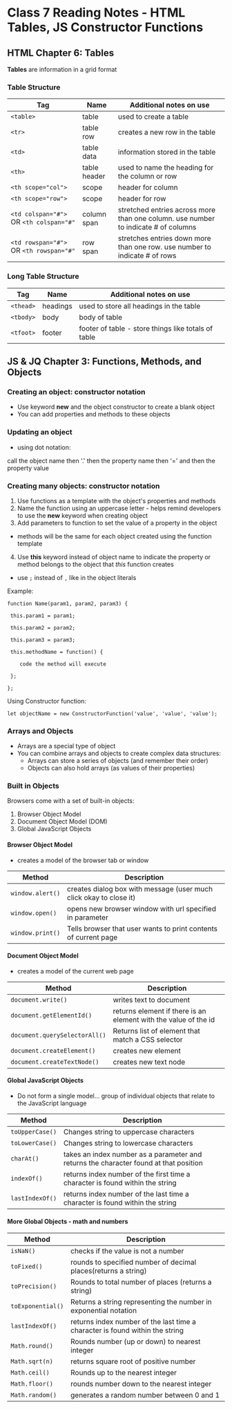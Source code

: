 # Class 7 Reading Notes - HTML Tables, JS Constructor Functions

## HTML Chapter 6: Tables

**Tables** are information in a grid format

### Table Structure

|**Tag** | **Name** | **Additional notes on use** |
|-------------------|-----------------------|---------------|
| `<table>` | table | used to create a table |
| `<tr>` | table row | creates a new row in the table |
| `<td>` | table data | information stored in the table |
| `<th>` | table header| used to name the heading for the column or row |
| `<th scope="col">` | scope | header for column | 
| `<th scope="row">` | scope| header for row | 
| `<td colspan="#">` OR `<th colspan="#"` | column span | stretched entries across more than one column. use number to indicate # of columns |
|  `<td rowspan="#">` OR `<th rowspan="#"` | row span | stretches entries down more than one row. use number to indicate # of rows |

### Long Table Structure

|**Tag** | **Name** | **Additional notes on use** |
|-------------------|-----------------------|---------------|
| `<thead>` | headings | used to store all headings in the table |
| `<tbody>` | body | body of table |
| `<tfoot>` | footer | footer of table - store things like totals of table |


## JS & JQ Chapter 3: Functions, Methods, and Objects


### Creating an object: constructor notation
- Use keyword **new** and the object constructor to create a blank object
- You can add properties and methods to these objects

### Updating an object
- using dot notation:

call the object name then '.' then the property name then '=' and then the property value

### Creating many objects: constructor notation
1. Use functions as a template with the object's properties and methods
2. Name the function using an uppercase letter - helps remind developers to use the **new** keyword when creating object
3. Add parameters to function to set the value of a property in the object
  - methods will be the same for each object created using the function template
4. Use **this** keyword instead of object name to indicate the property or method belongs to the object that *this* function creates
  - use `;` instead of `,` like in the object literals


Example:

`function Name(param1, param2, param3) {`

` this.param1 = param1;`

` this.param2 = param2;`

` this.param3 = param3;`

` this.methodName = function() {`

`    code the method will execute` 

` };`

`};` 


Using Constructor function:

`let objectName = new ConstructorFunction('value', 'value', 'value');`


### Arrays and Objects

- Arrays are a special type of object
- You can combine arrays and objects to create complex data structures: 
  - Arrays can store a series of objects (and remember their order)
  - Objects can also hold arrays (as values of their properties)


### Built in Objects

Browsers come with a set of built-in objects:
1. Browser Object Model
2. Document Object Model (DOM)
3. Global JavaScript Objects


#### Browser Object Model
- creates a model of the browser tab or window

|**Method** | **Description** | 
|-------------------|-----------------------|
| `window.alert()` | creates dialog box with message (user much click okay to close it) | 
| `window.open()` | opens new browser window with url specified in parameter | 
| `window.print()` | Tells browser that user wants to print contents of current page | 


#### Document Object Model
- creates a model of the current web page

|**Method** | **Description** | 
|-------------------|-----------------------|
| `document.write()` | writes text to document | 
| `document.getElementId()` | returns element if there is an element with the value of the id | 
| `document.querySelectorAll()` | Returns list of element that match a CSS selector | 
| `document.createElement()` | creates new element | 
| `document.createTextNode()` | creates new text node | 


#### Global JavaScript Objects
- Do not form a single model... group of individual objects that relate to the JavaScript language

|**Method** | **Description** | 
|-------------------|-----------------------|
| `toUpperCase()` | Changes string to uppercase characters | 
| `toLowerCase()` | Changes string to lowercase characters | 
| `charAt()` | takes an index number as a parameter and returns the character found at that position | 
| `indexOf()` | returns index number of the first time a character is found within the string | 
| `lastIndexOf()` | returns index number of the last time a character is found within the string | 



#### More Global Objects - math and numbers

|**Method** | **Description** | 
|-------------------|-----------------------|
| `isNaN()` | checks if the value is not a number | 
| `toFixed()` | rounds to specified number of decimal places(returns a string) | 
| `toPrecision()` | Rounds to total number of places (returns a string) | 
| `toExponential()` | Returns a string representing the number in exponential notation | 
| `lastIndexOf()` | returns index number of the last time a character is found within the string |
| `Math.round()` | Rounds number (up or down) to nearest integer | 
| `Math.sqrt(n)` | returns square root of positive number | 
| `Math.ceil()` | Rounds up to the nearest integer | 
| `Math.floor()` | rounds number down to the nearest integer | 
| `Math.random()` | generates a random number between 0 and 1 |